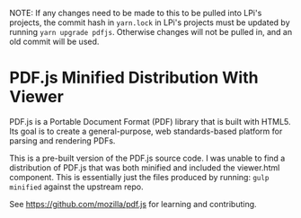 NOTE: If any changes need to be made to this to be pulled into LPi's projects, the commit hash in `yarn.lock` in LPi's projects must be updated by running `yarn upgrade pdfjs`. Otherwise changes will not be pulled in, and an old commit will be used.

# PDF.js Minified Distribution With Viewer

PDF.js is a Portable Document Format (PDF) library that is built with HTML5.
Its goal is to create a general-purpose, web standards-based platform for
parsing and rendering PDFs.

This is a pre-built version of the PDF.js source code.  I was unable to find
a distribution of PDF.js that was both minified and included the viewer.html
component.  This is essentially just the files produced by running:
`gulp minified` against the upstream repo.

See https://github.com/mozilla/pdf.js for learning and contributing.
